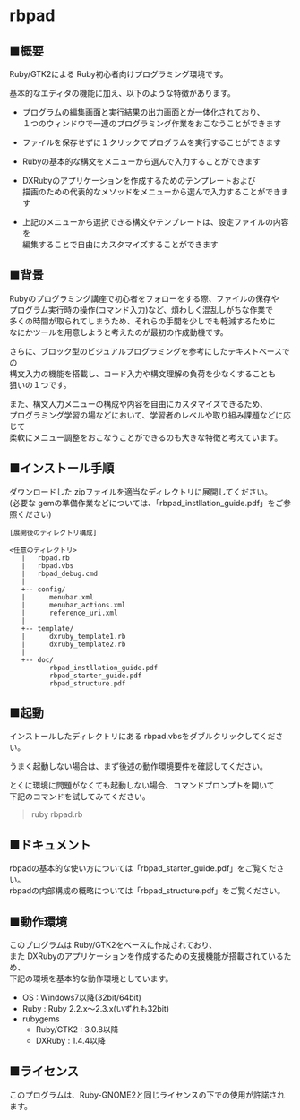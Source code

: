 
rbpad
=================

■概要
------

Ruby/GTK2による Ruby初心者向けプログラミング環境です。

基本的なエディタの機能に加え、以下のような特徴があります。

 - プログラムの編集画面と実行結果の出力画面とが一体化されており、  
   １つのウィンドウで一連のプログラミング作業をおこなうことができます

 - ファイルを保存せずに１クリックでプログラムを実行することができます

 - Rubyの基本的な構文をメニューから選んで入力することができます

 - DXRubyのアプリケーションを作成するためのテンプレートおよび  
   描画のための代表的なメソッドをメニューから選んで入力することができます

 - 上記のメニューから選択できる構文やテンプレートは、設定ファイルの内容を  
   編集することで自由にカスタマイズすることができます

■背景
------------------

Rubyのプログラミング講座で初心者をフォローをする際、ファイルの保存や  
プログラム実行時の操作(コマンド入力)など、煩わしく混乱しがちな作業で  
多くの時間が取られてしまうため、それらの手間を少しでも軽減するために  
なにかツールを用意しようと考えたのが最初の作成動機です。

さらに、ブロック型のビジュアルプログラミングを参考にしたテキストベースでの  
構文入力の機能を搭載し、コード入力や構文理解の負荷を少なくすることも  
狙いの１つです。

また、構文入力メニューの構成や内容を自由にカスタマイズできるため、  
プログラミング学習の場などにおいて、学習者のレベルや取り組み課題などに応じて  
柔軟にメニュー調整をおこなうことができるのも大きな特徴と考えています。

■インストール手順
------------------

ダウンロードした zipファイルを適当なディレクトリに展開してください。  
(必要な gemの準備作業などについては、「rbpad_instllation_guide.pdf」をご参照ください)

    [展開後のディレクトリ構成]

    <任意のディレクトリ>
       |   rbpad.rb
       |   rbpad.vbs
       |   rbpad_debug.cmd
       |
       +-- config/
       |      menubar.xml
       |      menubar_actions.xml
       |      reference_uri.xml
       |
       +-- template/
       |      dxruby_template1.rb
       |      dxruby_template2.rb
       |
       +-- doc/
              rbpad_instllation_guide.pdf
              rbpad_starter_guide.pdf
              rbpad_structure.pdf

■起動
--------

インストールしたディレクトリにある rbpad.vbsをダブルクリックしてください。

うまく起動しない場合は、まず後述の動作環境要件を確認してください。

とくに環境に問題がなくても起動しない場合、コマンドプロンプトを開いて  
下記のコマンドを試してみてください。

> ruby rbpad.rb

■ドキュメント
--------------

rbpadの基本的な使い方については「rbpad_starter_guide.pdf」をご覧ください。  
rbpadの内部構成の概略については「rbpad_structure.pdf」をご覧ください。  

■動作環境
--------------------

このプログラムは Ruby/GTK2をベースに作成されており、  
また DXRubyのアプリケーションを作成するための支援機能が搭載されているため、  
下記の環境を基本的な動作環境としています。

  - OS        : Windows7以降(32bit/64bit)
  - Ruby      : Ruby 2.2.x～2.3.x(いずれも32bit)
  - rubygems
      - Ruby/GTK2 : 3.0.8以降
      - DXRuby    : 1.4.4以降

■ライセンス
------------

このプログラムは、Ruby-GNOME2と同じライセンスの下での使用が許諾されます。

